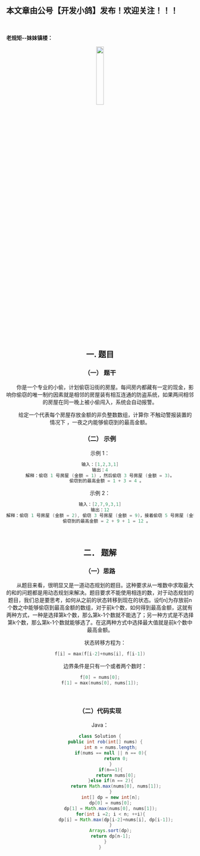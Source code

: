 ﻿## 本文章由公号【开发小鸽】发布！欢迎关注！！！
<br>

**老规矩--妹妹镇楼：**
<center>
<img src="https://img-blog.csdnimg.cn/20200721223424816.JPG"   width="20%">

## 一.	题目
### （一）	题干

&nbsp;  &nbsp;  &nbsp;  &nbsp;你是一个专业的小偷，计划偷窃沿街的房屋。每间房内都藏有一定的现金，影响你偷窃的唯一制约因素就是相邻的房屋装有相互连通的防盗系统，如果两间相邻的房屋在同一晚上被小偷闯入，系统会自动报警。

&nbsp;  &nbsp;  &nbsp;  &nbsp;给定一个代表每个房屋存放金额的非负整数数组，计算你 不触动警报装置的情况下 ，一夜之内能够偷窃到的最高金额。
<br>


### （二）	示例

示例 1：

```cpp
输入：[1,2,3,1]
输出：4
解释：偷窃 1 号房屋 (金额 = 1) ，然后偷窃 3 号房屋 (金额 = 3)。
     偷窃到的最高金额 = 1 + 3 = 4 。
```

示例 2：

```cpp
输入：[2,7,9,3,1]
输出：12
解释：偷窃 1 号房屋 (金额 = 2), 偷窃 3 号房屋 (金额 = 9)，接着偷窃 5 号房屋 (金额 = 1)。
     偷窃到的最高金额 = 2 + 9 + 1 = 12 。
```

<br>



## 二． 题解
### （一）思路
&nbsp;  &nbsp;  &nbsp;  &nbsp;从题目来看，很明显又是一道动态规划的题目。这种要求从一堆数中求取最大的和的问题都是用动态规划来解决。题目要求不能使用相连的数，对于动态规划的题目，我们总是要思考，如何从之前的状态转移到现在的状态。设f[n]为存放前n个数之中能够偷窃到最高金额的数组，对于前k个数，如何得到最高金额，这就有两种方式，一种是选择第k个数，那么第k-1个数就不能选了；另一种方式是不选择第k个数，那么第k-1个数就能够选了。在这两种方式中选择最大值就是前k个数中最高金额。

&nbsp;  &nbsp;  &nbsp;  &nbsp;状态转移方程为：

```cpp
f[i] = max(f[i-2]+nums[i], f[i-1])
```

&nbsp;  &nbsp;  &nbsp;  &nbsp;边界条件是只有一个或者两个数时：

```cpp
f[0] = nums[0];
f[1] = max(nums[0], nums[1]);
```

<br>



### （二）代码实现

Java：

```java
class Solution {
    public int rob(int[] nums) {
        int n = nums.length;
        if(nums == null || n == 0){
            return 0;
        }
        if(n==1){
            return nums[0];
        }else if(n == 2){
            return Math.max(nums[0], nums[1]);
        }
        int[] dp = new int[n];
        dp[0] = nums[0];
        dp[1] = Math.max(nums[0], nums[1]);
        for(int i =2; i < n; ++i){
            dp[i] = Math.max(dp[i-2]+nums[i], dp[i-1]);
        }
        Arrays.sort(dp);
        return dp[n-1];
    }
}
```



